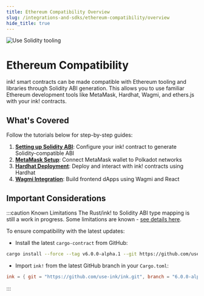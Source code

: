 ```yaml
---
title: Ethereum Compatibility Overview
slug: /integrations-and-sdks/ethereum-compatibility/overview
hide_title: true
---
```


![Use Solidity tooling](/img/title/solidity.svg)

# Ethereum Compatibility

ink! smart contracts can be made compatible with Ethereum tooling and libraries through Solidity ABI generation. This allows you to use familiar Ethereum development tools like MetaMask, Hardhat, Wagmi, and ethers.js with your ink! contracts.

## What's Covered

Follow the tutorials below for step-by-step guides:

1. **[Setting up Solidity ABI](/tutorials/ethereum-compatibility/setup-solidity-abi)**: Configure your ink! contract to generate Solidity-compatible ABI
2. **[MetaMask Setup](/tutorials/ethereum-compatibility/metamask-setup)**: Connect MetaMask wallet to Polkadot networks
3. **[Hardhat Deployment](/tutorials/ethereum-compatibility/hardhat-deployment)**: Deploy and interact with ink! contracts using Hardhat
4. **[Wagmi Integration](/tutorials/ethereum-compatibility/wagmi-integration)**: Build frontend dApps using Wagmi and React

## Important Considerations

:::caution Known Limitations
The Rust/ink! to Solidity ABI type mapping is still a work in progress. Some limitations are known - [see details here](../../background/solidity-metamask-compat.md#rustink-to-solidity-abi-type-mapping).

To ensure compatibility with the latest updates:
- Install the latest `cargo-contract` from GitHub:
```bash
cargo install --force --tag v6.0.0-alpha.1 --git https://github.com/use-ink/cargo-contract
```
- Import `ink!` from the latest GitHub branch in your `Cargo.toml`:
```toml
ink = { git = "https://github.com/use-ink/ink.git", branch = "6.0.0-alpha.1", default-features = false, features = ["unstable-hostfn"] }
```
:::
